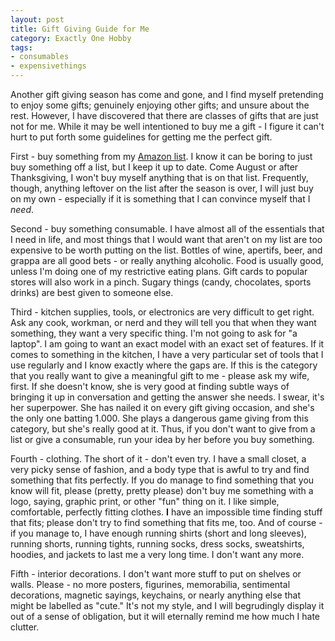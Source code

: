 ```yaml
---
layout: post
title: Gift Giving Guide for Me
category: Exactly One Hobby
tags:
- consumables
- expensivethings
---
```


Another gift giving season has come and gone, and I find myself pretending to enjoy some gifts; genuinely enjoying other gifts; and unsure about the rest. However, I have discovered that there are classes of gifts that are just not for me. While it may be well intentioned to buy me a gift - I figure it can't hurt to put forth some guidelines for getting me the perfect gift.

First - buy something from my [Amazon list][1]. I know it can be boring to just buy something off a list, but I keep it up to date. Come August or after Thanksgiving, I won't buy myself anything that is on that list. Frequently, though, anything leftover on the list after the season is over, I will just buy on my own - especially if it is something that I can convince myself that I _need_.

Second - buy something consumable. I have almost all of the essentials that I need in life, and most things that I would want that aren't on my list are too expensive to be worth putting on the list. Bottles of wine, apertifs, beer, and grappa are all good bets - or really anything alcoholic. Food is usually good, unless I'm doing one of my restrictive eating plans. Gift cards to popular stores will also work in a pinch. Sugary things (candy, chocolates, sports drinks) are best given to someone else.

Third - kitchen supplies, tools, or electronics are very difficult to get right. Ask any cook, workman, or nerd and they will tell you that when they want something, they want a very specific thing. I'm not going to ask for "a laptop". I am going to want an exact model with an exact set of features. If it comes to something in the kitchen, I have a very particular set of tools that I use regularly and I know exactly where the gaps are. If this is the category that you really want to give a meaningful gift to me - please ask my wife, first. If she doesn't know, she is very good at finding subtle ways of bringing it up in conversation and getting the answer she needs. I swear, it's her superpower. She has nailed it on every gift giving occasion, and she's the only one batting 1.000. She plays a dangerous game giving from this category, but she's really good at it. Thus, if you don't want to give from a list or give a consumable, run your idea by her before you buy something.

Fourth - clothing. The short of it - don't even try. I have a small closet, a very picky sense of fashion, and a body type that is awful to try and find something that fits perfectly. If you do manage to find something that you know will fit, please (pretty, pretty please) don't buy me something with a logo, saying, graphic print, or other "fun" thing on it. I like simple, comfortable, perfectly fitting clothes. **I** have an impossible time finding stuff that fits; please don't try to find something that fits me, too. And of course - if you manage to, I have enough running shirts (short and long sleeves), running shorts, running tights, running socks, dress socks, sweatshirts, hoodies, and jackets to last me a very long time. I don't want any more.

Fifth - interior decorations. I don't want more stuff to put on shelves or walls. Please - no more posters, figurines, memorabilia, sentimental decorations, magnetic sayings, keychains, or nearly anything else that might be labelled as "cute." It's not my style, and I will begrudingly display it out of a sense of obligation, but it will eternally remind me how much I hate clutter.

[1]: https://www.amazon.com/hz/wishlist/ls/2AHU9MUS0GW78?&sort=default